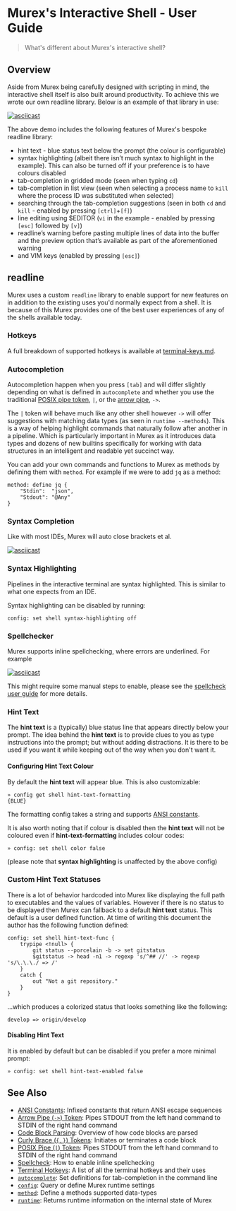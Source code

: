 # Murex's Interactive Shell - User Guide

> What's different about Murex's interactive shell?

## Overview

Aside from Murex being carefully designed with scripting in mind, the
interactive shell itself is also built around productivity. To achieve this
we wrote our own readline library. Below is an example of that library in use:

[![asciicast](https://asciinema.org/a/232714.svg)](https://asciinema.org/a/232714)

The above demo includes the following features of Murex's bespoke readline
library:

- hint text - blue status text below the prompt (the colour is configurable)
- syntax highlighting (albeit there isn’t much syntax to highlight in the
  example). This can also be turned off if your preference is to have colours
  disabled
- tab-completion in gridded mode (seen when typing `cd`)
- tab-completion in list view (seen when selecting a process name to `kill`
  where the process ID was substituted when selected)
- searching through the tab-completion suggestions (seen in both `cd` and
  `kill` - enabled by pressing `[ctrl]`+`[f]`)
- line editing using $EDITOR (`vi` in the example - enabled by pressing `[esc]`
  followed by `[v]`)
- readline’s warning before pasting multiple lines of data into the buffer and
  the preview option that’s available as part of the aforementioned warning
- and VIM keys (enabled by pressing `[esc]`)

## readline

Murex uses a custom `readline` library to enable support for new features on
in addition to the existing uses you'd normally expect from a shell. It is
because of this Murex provides one of the best user experiences of any of the
shells available today.

### Hotkeys

A full breakdown of supported hotkeys is available at [terminal-keys.md](terminal-keys.md).

### Autocompletion

Autocompletion happen when you press `[tab]` and will differ slightly depending
on what is defined in `autocomplete` and whether you use the traditional
[POSIX pipe token](/parser/pipe-posix.md), `|`, or the [arrow pipe](/parser/pipe-arrow.md),
`->`.

The `|` token will behave much like any other shell however `->` will offer
suggestions with matching data types (as seen in `runtime --methods`). This is
a way of helping highlight commands that naturally follow after another in a
pipeline. Which is particularly important in Murex as it introduces data
types and dozens of new builtins specifically for working with data structures
in an intelligent and readable yet succinct way.

You can add your own commands and functions to Murex as methods by defining
them with `method`. For example if we were to add `jq` as a method:

    method: define jq {
        "Stdin":  "json",
        "Stdout": "@Any"
    }

### Syntax Completion

Like with most IDEs, Murex will auto close brackets et al.

[![asciicast](https://asciinema.org/a/408029.svg)](https://asciinema.org/a/408029)

### Syntax Highlighting

Pipelines in the interactive terminal are syntax highlighted. This is similar
to what one expects from an IDE.

Syntax highlighting can be disabled by running:

    config: set shell syntax-highlighting off

### Spellchecker

Murex supports inline spellchecking, where errors are underlined. For example

[![asciicast](https://asciinema.org/a/408024.svg)](https://asciinema.org/a/408024)

This might require some manual steps to enable, please see the [spellcheck user guide](spellcheck.md)
for more details.

### Hint Text

The **hint text** is a (typically) blue status line that appears directly below
your prompt. The idea behind the **hint text** is to provide clues to you as
type instructions into the prompt; but without adding distractions. It is there
to be used if you want it while keeping out of the way when you don't want it.

#### Configuring Hint Text Colour

By default the **hint text** will appear blue. This is also customizable:

    » config get shell hint-text-formatting
    {BLUE}

The formatting config takes a string and supports [ANSI constants](ansi.md).

It is also worth noting that if colour is disabled then the **hint text** will
not be coloured even if **hint-text-formatting** includes colour codes:

    » config: set shell color false

(please note that **syntax highlighting** is unaffected by the above config)

### Custom Hint Text Statuses

There is a lot of behavior hardcoded into Murex like displaying the full path
to executables and the values of variables. However if there is no status to be
displayed then Murex can fallback to a default **hint text** status. This
default is a user defined function. At time of writing this document the author
has the following function defined:

    config: set shell hint-text-func {
        trypipe <!null> {
            git status --porcelain -b -> set gitstatus
            $gitstatus -> head -n1 -> regexp 's/^## //' -> regexp 's/\.\.\./ => /'
        }
        catch {
            out "Not a git repository."
        }
    }

...which produces a colorized status that looks something like the following:

    develop => origin/develop

#### Disabling Hint Text

It is enabled by default but can be disabled if you prefer a more minimal
prompt:

    » config: set shell hint-text-enabled false

## See Also

- [ANSI Constants](/user-guide/ansi.md):
  Infixed constants that return ANSI escape sequences
- [Arrow Pipe (`->`) Token](/parser/pipe-arrow.md):
  Pipes STDOUT from the left hand command to STDIN of the right hand command
- [Code Block Parsing](/user-guide/code-block.md):
  Overview of how code blocks are parsed
- [Curly Brace (`{`, `}`) Tokens](/parser/curly-brace.md):
  Initiates or terminates a code block
- [POSIX Pipe (`|`) Token](/parser/pipe-posix.md):
  Pipes STDOUT from the left hand command to STDIN of the right hand command
- [Spellcheck](/user-guide/spellcheck.md):
  How to enable inline spellchecking
- [Terminal Hotkeys](/user-guide/terminal-keys.md):
  A list of all the terminal hotkeys and their uses
- [`autocomplete`](/commands/autocomplete.md):
  Set definitions for tab-completion in the command line
- [`config`](/commands/config.md):
  Query or define Murex runtime settings
- [`method`](/commands/method.md):
  Define a methods supported data-types
- [`runtime`](/commands/runtime.md):
  Returns runtime information on the internal state of Murex
